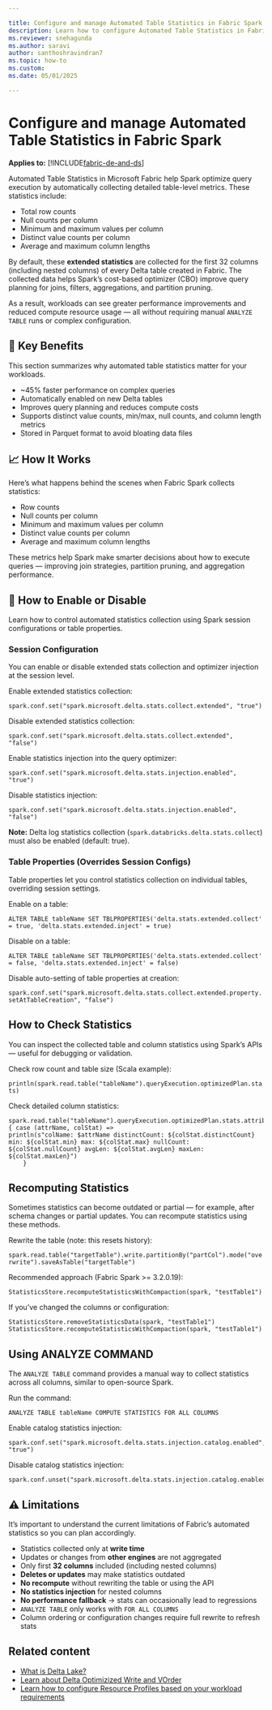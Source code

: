 ```yaml
---

title: Configure and manage Automated Table Statistics in Fabric Spark
description: Learn how to configure Automated Table Statistics in Fabric Spark to optimize performance for analytics workloads.
ms.reviewer: snehagunda
ms.author: saravi
author: santhoshravindran7
ms.topic: how-to
ms.custom:
ms.date: 05/01/2025

---
```


# Configure and manage Automated Table Statistics in Fabric Spark

**Applies to:** [!INCLUDE[fabric-de-and-ds](includes/fabric-de-ds.md)]

Automated Table Statistics in Microsoft Fabric help Spark optimize query execution by automatically collecting detailed table-level metrics. These statistics include:

- Total row counts
- Null counts per column
- Minimum and maximum values per column
- Distinct value counts per column
- Average and maximum column lengths

By default, these **extended statistics** are collected for the first 32 columns (including nested columns) of every Delta table created in Fabric. The collected data helps Spark’s cost-based optimizer (CBO) improve query planning for joins, filters, aggregations, and partition pruning.

As a result, workloads can see greater performance improvements and reduced compute resource usage — all without requiring manual `ANALYZE TABLE` runs or complex configuration.

## 🚀 Key Benefits

This section summarizes why automated table statistics matter for your workloads.

- ~45% faster performance on complex queries
- Automatically enabled on new Delta tables
- Improves query planning and reduces compute costs
- Supports distinct value counts, min/max, null counts, and column length metrics
- Stored in Parquet format to avoid bloating data files

## 📈 How It Works

Here’s what happens behind the scenes when Fabric Spark collects statistics:

- Row counts
- Null counts per column
- Minimum and maximum values per column
- Distinct value counts per column
- Average and maximum column lengths

These metrics help Spark make smarter decisions about how to execute queries — improving join strategies, partition pruning, and aggregation performance.

## 🔧 How to Enable or Disable

Learn how to control automated statistics collection using Spark session configurations or table properties.

### Session Configuration

You can enable or disable extended stats collection and optimizer injection at the session level.

Enable extended statistics collection:

```spark.conf.set("spark.microsoft.delta.stats.collect.extended", "true")```

Disable extended statistics collection:

 ```spark.conf.set("spark.microsoft.delta.stats.collect.extended", "false")```

Enable statistics injection into the query optimizer:

```spark.conf.set("spark.microsoft.delta.stats.injection.enabled", "true")```

Disable statistics injection:

```spark.conf.set("spark.microsoft.delta.stats.injection.enabled", "false")```


**Note:** Delta log statistics collection (`spark.databricks.delta.stats.collect`) must also be enabled (default: true).

### Table Properties (Overrides Session Configs)

Table properties let you control statistics collection on individual tables, overriding session settings.

Enable on a table:

```ALTER TABLE tableName SET TBLPROPERTIES('delta.stats.extended.collect' = true, 'delta.stats.extended.inject' = true)```

Disable on a table:

```ALTER TABLE tableName SET TBLPROPERTIES('delta.stats.extended.collect' = false, 'delta.stats.extended.inject' = false)```

Disable auto-setting of table properties at creation:

 ```spark.conf.set("spark.microsoft.delta.stats.collect.extended.property.setAtTableCreation", "false")```

## How to Check Statistics

You can inspect the collected table and column statistics using Spark’s APIs — useful for debugging or validation.

Check row count and table size (Scala example):

```println(spark.read.table("tableName").queryExecution.optimizedPlan.stats)```

Check detailed column statistics:

```
spark.read.table("tableName").queryExecution.optimizedPlan.stats.attributeStats.foreach { case (attrName, colStat) =>
println(s"colName: $attrName distinctCount: ${colStat.distinctCount} min: ${colStat.min} max: ${colStat.max} nullCount: ${colStat.nullCount} avgLen: ${colStat.avgLen} maxLen: ${colStat.maxLen}")
    }
```

## Recomputing Statistics

Sometimes statistics can become outdated or partial — for example, after schema changes or partial updates. You can recompute statistics using these methods.

Rewrite the table (note: this resets history):

 ``` spark.read.table("targetTable").write.partitionBy("partCol").mode("overwrite").saveAsTable("targetTable") ```

Recommended approach (Fabric Spark >= 3.2.0.19):

``` StatisticsStore.recomputeStatisticsWithCompaction(spark, "testTable1") ```

If you’ve changed the columns or configuration:

```
StatisticsStore.removeStatisticsData(spark, "testTable1")
StatisticsStore.recomputeStatisticsWithCompaction(spark, "testTable1")

```

## Using ANALYZE COMMAND

The `ANALYZE TABLE` command provides a manual way to collect statistics across all columns, similar to open-source Spark.

Run the command:

```
ANALYZE TABLE tableName COMPUTE STATISTICS FOR ALL COLUMNS

```

Enable catalog statistics injection:

```
spark.conf.set("spark.microsoft.delta.stats.injection.catalog.enabled", "true")
```

Disable catalog statistics injection:

 ```
spark.conf.unset("spark.microsoft.delta.stats.injection.catalog.enabled")
```

## ⚠️ Limitations

It’s important to understand the current limitations of Fabric’s automated statistics so you can plan accordingly. 

- Statistics collected only at **write time**
- Updates or changes from **other engines** are not aggregated
- Only first **32 columns** included (including nested columns)
- **Deletes or updates** may make statistics outdated
- **No recompute** without rewriting the table or using the API
- **No statistics injection** for nested columns
- **No performance fallback** → stats can occasionally lead to regressions
- `ANALYZE TABLE` only works with `FOR ALL COLUMNS`
- Column ordering or configuration changes require full rewrite to refresh stats

## Related content
- [What is Delta Lake?](/azure/synapse-analytics/spark/apache-spark-what-is-delta-lake)
- [Learn about Delta Optimizized Write and VOrder](delta-optimization-and-v-order.md)
- [Learn how to configure Resource Profiles based on your workload requirements](configure-resource-profile-configurations.md)


